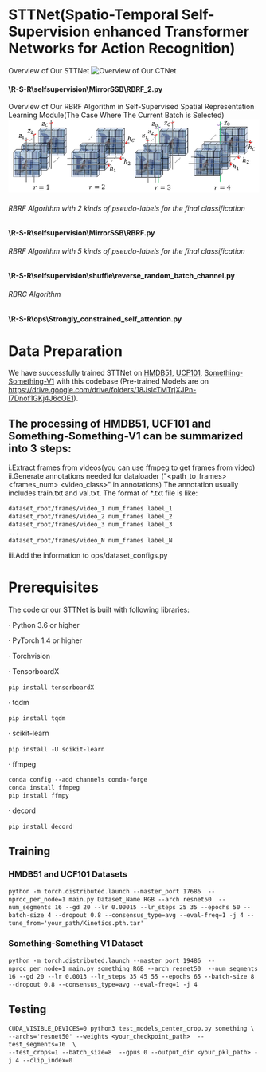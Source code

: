 # STTNet(Spatio-Temporal Self-Supervision enhanced Transformer Networks for Action Recognition)
Overview of Our STTNet
![Overview of Our CTNet](https://github.com/ICME2022/STTNet/blob/main/STTNet_main.PNG)
#### \R-S-R\selfsupervision\MirrorSSB\RBRF_2.py
Overview of Our RBRF Algorithm in Self-Supervised Spatial Representation Learning Module(The Case Where The Current Batch is Selected)
![Overview of Our RBRF Algorithm in Self-Supervised Spatial Representation Learning Module(The Case Where The Current Batch is Selected)](https://github.com/ICME2022/CTNet/blob/main/RBRF.PNG)
###### RBRF Algorithm with 2 kinds of pseudo-labels for the final classification
#### \R-S-R\selfsupervision\MirrorSSB\RBRF.py
###### RBRF Algorithm with 5 kinds of pseudo-labels for the final classification
#### \R-S-R\selfsupervision\shuffle\reverse_random_batch_channel.py
###### RBRC Algorithm
#### \R-S-R\ops\Strongly_constrained_self_attention.py


# Data Preparation
We have successfully trained STTNet on [HMDB51](https://serre-lab.clps.brown.edu/resource/hmdb-a-large-human-motion-database/), [UCF101](https://www.crcv.ucf.edu/data/UCF101.php), [Something-Something-V1](https://20bn.com/datasets/something-something/v1) with this codebase (Pre-trained Models are on https://drive.google.com/drive/folders/18JslcTMTrjXJPn-I7Dnof1GKj4J6cOE1).

## The processing of HMDB51, UCF101 and Something-Something-V1 can be summarized into 3 steps:
i.Extract frames from videos(you can use ffmpeg to get frames from video)
ii.Generate annotations needed for dataloader ("<path_to_frames> <frames_num> <video_class>" in annotations) The annotation usually includes train.txt and val.txt. 
The format of *.txt file is like:
```
dataset_root/frames/video_1 num_frames label_1
dataset_root/frames/video_2 num_frames label_2
dataset_root/frames/video_3 num_frames label_3
...
dataset_root/frames/video_N num_frames label_N
```

iii.Add the information to ops/dataset_configs.py

# Prerequisites
The code or our STTNet is built with following libraries:

 · Python 3.6 or higher
 
 · PyTorch 1.4 or higher
 
 · Torchvision
 
 · TensorboardX
 
 ```pip install tensorboardX```
 
 · tqdm
 
 ```pip install tqdm```
 
 · scikit-learn
 
 ```pip install -U scikit-learn```
 
 · ffmpeg
 
 ```
 conda config --add channels conda-forge
 conda install ffmpeg
 pip install ffmpy
 ```
 
 · decord
 
 ```pip install decord```


## Training
### HMDB51 and UCF101 Datasets

```
python -m torch.distributed.launch --master_port 17686  --nproc_per_node=1 main.py Dataset_Name RGB --arch resnet50  --num_segments 16 --gd 20 --lr 0.00015 --lr_steps 25 35 --epochs 50 --batch-size 4 --dropout 0.8 --consensus_type=avg --eval-freq=1 -j 4 --tune_from='your_path/Kinetics.pth.tar'
```

### Something-Something V1 Dataset

```
python -m torch.distributed.launch --master_port 19486  --nproc_per_node=1 main.py something RGB --arch resnet50  --num_segments 16 --gd 20 --lr 0.0013 --lr_steps 35 45 55 --epochs 65 --batch-size 8 --dropout 0.8 --consensus_type=avg --eval-freq=1 -j 4
```

## Testing

```
CUDA_VISIBLE_DEVICES=0 python3 test_models_center_crop.py something \
--archs='resnet50' --weights <your_checkpoint_path>  --test_segments=16  \
--test_crops=1 --batch_size=8  --gpus 0 --output_dir <your_pkl_path> -j 4 --clip_index=0
```
 
